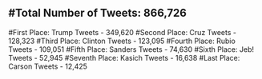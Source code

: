 #Total Number of Tweets: 866,726 
---
#First Place: Trump Tweets - 349,620
#Second Place: Cruz Tweets - 128,323
#Third Place: Clinton Tweets - 123,095
#Fourth Place: Rubio Tweets - 109,051
#Fifth Place: Sanders Tweets - 74,630
#Sixth Place: Jeb! Tweets - 52,945
#Seventh Place: Kasich Tweets - 16,638
#Last Place: Carson Tweets - 12,425
